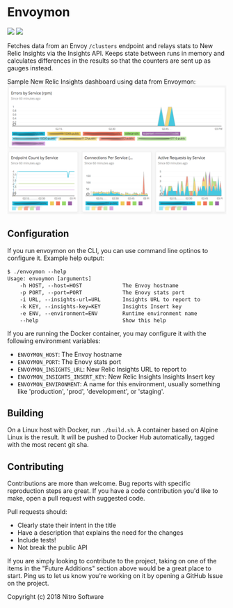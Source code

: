 Envoymon
========

[![](https://images.microbadger.com/badges/image/gonitro/envoymon.svg)](https://microbadger.com/images/gonitro/envoymon "Get your own image badge on microbadger.com")
[![](https://images.microbadger.com/badges/version/gonitro/envoymon.svg)](https://microbadger.com/images/gonitro/envoymon "Get your own version badge on microbadger.com")

Fetches data from an Envoy `/clusters` endpoint and relays stats to New Relic
Insights via the Insights API. Keeps state between runs in memory and
calculates differences in the results so that the counters are sent up as
gauges instead.

Sample New Relic Insights dashboard using data from Envoymon:
![Sample Dashboard](assets/envoy_dash.png)

Configuration
-------------

If you run envoymon on the CLI, you can use command line optinos to configure
it. Example help output:

```
$ ./envoymon --help
Usage: envoymon [arguments]
    -h HOST, --host=HOST             The Envoy hostname
    -p PORT, --port=PORT             The Enovy stats port
    -i URL, --insights-url=URL       Insights URL to report to
    -k KEY, --insights-key=KEY       Insights Insert key
    -e ENV, --environment=ENV        Runtime environment name
    --help                           Show this help
```

If you are running the Docker container, you may configure it with the
following environment variables:

 * `ENVOYMON_HOST`: The Envoy hostname
 * `ENVOYMON_PORT`: The Enovy stats port
 * `ENVOYMON_INSIGHTS_URL`: New Relic Insights URL to report to
 * `ENVOYMON_INSIGHTS_INSERT_KEY`: New Relic Insights Insights Insert key
 * `ENVOYMON_ENVIRONMENT`: A name for this environment, usually something
    like 'production', 'prod', 'development', or 'staging'.

Building
--------

On a Linux host with Docker, run `./build.sh`. A container based on Alpine
Linux is the result. It will be pushed to Docker Hub automatically, tagged
with the most recent git sha.

Contributing
------------

Contributions are more than welcome. Bug reports with specific reproduction
steps are great. If you have a code contribution you'd like to make, open a
pull request with suggested code.

Pull requests should:

 * Clearly state their intent in the title
 * Have a description that explains the need for the changes
 * Include tests!
 * Not break the public API

If you are simply looking to contribute to the project, taking on one of the
items in the "Future Additions" section above would be a great place to start.
Ping us to let us know you're working on it by opening a GitHub Issue on the
project.

Copyright (c) 2018 Nitro Software
